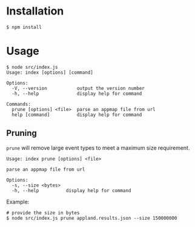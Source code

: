 # Installation
```
$ npm install
```

# Usage
```
$ node src/index.js
Usage: index [options] [command]

Options:
  -V, --version           output the version number
  -h, --help              display help for command

Commands:
  prune [options] <file>  parse an appmap file from url
  help [command]          display help for command
```

## Pruning
`prune` will remove large event types to meet a maximum size requirement.
```
Usage: index prune [options] <file>

parse an appmap file from url

Options:
  -s, --size <bytes>  
  -h, --help          display help for command
```

Example:
```
# provide the size in bytes
$ node src/index.js prune appland.results.json --size 150000000
```
